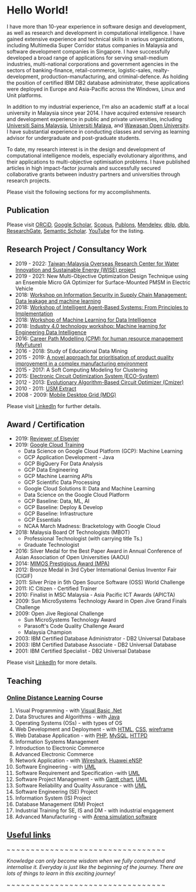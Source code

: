 # Hello World!

I have more than 10-year experience in software design and development, as well as research and development in computational intelligence. I have gained extensive experience and technical skills in various organizations, including Multimedia Super Corridor status companies in Malaysia and software development companies in Singapore. I have successfully developed a broad range of applications for serving small-medium industries, multi-national corporations and government agencies in the sectors of banking-finance, retail-commerce, logistic-sales, realty-development, production-manufacturing, and criminal-defence. As holding the position of certified IBM DB2 database administrator, these applications were deployed in Europe and Asia-Pacific across the Windows, Linux and Unit platforms.

In addition to my industrial experience, I'm also an academic staff at a local university in Malaysia since year 2014. I have acquired extensive research and development experience in public and private universities, including [Universiti Sains Malaysia](https://www.usm.my/), [Universiti Malaya](https://www.um.edu.my/), and [Wawasan Open University](http://www.wou.edu.my/tan-choo-jun). I have substantial experience in conducting classes and serving as learning advisor for undergraduate and post-graduate students.

To date, my research interest is in the design and development of computational intelligence models, especially evolutionary algorithms, and their applications to multi-objective optimisation problems. I have published articles in high impact-factor journals and successfully secured collaborative grants between industry partners and universities through research projects.

Please visit the following sections for my accomplishments.


## Publication

Please visit
[ORCiD](http://orcid.org/0000-0003-1748-1544),
[Google Scholar](http://scholar.google.com.my/citations?user=bSb37M8AAAAJ&hl=en),
[Scopus](https://www.scopus.com/authid/detail.uri?authorId=55655843600),
[Publons](https://publons.com/researcher/1738326/choo-jun-tan/metrics/),
[Mendeley](https://www.mendeley.com/profiles/choo-jun-tan/),
[dblp](http://dblp.dagstuhl.de/pers/hd/t/Tan:Choo_Jun),
[dblp](http://dblp2.uni-trier.de/pers/hd/t/Tan:Choo_Jun),
[ResearchGate](https://www.researchgate.net/profile/Choo_Tan2),
[Semantic Scholar](https://academic.microsoft.com/author/2574491712).
[YouTube](https://www.youtube.com/channel/UClZRxIwKOqbYVWntRAPA2xA)
for the listing.

## Research Project / Consultancy Work

* 2019 - 2022: [Taiwan-Malaysia Overseas Research Center for Water Innovation and Sustainable Energy (WISE) project](https://www.nthuwise.com.tw/)
* 2019 - 2021: New Multi-Objective Optimization Design Technique using an Ensemble Micro GA Optimizer for Surface-Mounted PMSM in Electric Vehicle
* 2018: [Workshop on Information Security in Supply Chain Management: Data leakage and machine learning](https://github.com/choojun/leakage/wiki)
* 2018: [Workshop of Intelligent Agent-Based Systems: From Principles to Implementation](https://github.com/choojun/2018workshop_ma/wiki)
* 2018: [Workshop of Machine Learning for Data Intelligence](https://github.com/choojun/2018workshop_mlkl/wiki)
* 2018: [Industry 4.0 technology workshop: Machine learning for Engineering Data Intelligence](https://github.com/choojun/2018workshop_ml/wiki)
* 2016: [Career Path Modelling (CPM) for human resource management (MyFuture)](https://github.com/choojun/myfuture/wiki)
* 2016 - 2018: Study of Educational Data Mining
* 2015 - 2019: [A novel approach for prioritisation of product quality improvement in a complex manufacturing environment](https://github.com/choojun/ariz/wiki)
* 2015 - 2017: A Soft Computing Modeling for Clustering
* 2015: [Electronic Circuit Optimization System (ECO-System)](https://github.com/choojun/ecosystem/wiki)
* 2012 - 2013: [Evolutionary Algorithm-Based Circuit Optimizer (Cmizer)](https://github.com/choojun/cmizer/wiki)
* 2010 - 2011: [USM Extract](https://github.com/choojun/extract/wiki)
* 2008 - 2009: [Mobile Desktop Grid (MDG)](https://github.com/choojun/mdg/wiki)


Please visit [LinkedIn](https://www.linkedin.com/in/choojun) for further details.

## Award / Certification

* 2019:  [Reviewer of Elsevier](https://www.reviewerrecognition.elsevier.com/#/profile/c7fed78c-76e4-4f7f-9c75-9ca13e887e80)
* 2019: [Google Cloud Training](https://google.qwiklabs.com/public_profiles/5f90c871-d406-4010-8f69-9fe1bec85992)
    * Data Science on Google Cloud Platform (GCP): Machine Learning
    * GCP Application Development - Java
    * GCP BigQuery For Data Analysis
    * GCP Data Engineering
    * GCP Machine Learning APIs
    * GCP Scientific Data Processing
    * Google Cloud Solutions II: Data and Machine Learning
    * Data Science on the Google Cloud Platform
    * GCP Baseline: Data, ML, AI
    * GCP Baseline: Deploy & Develop
    * GCP Baseline: Infrastructure
    * GCP Essentials
    * NCAA March Madness: Bracketology with Google Cloud
* 2018: Malaysia Board Of Technologists (MBOT)
    * Professional Technologist (with carrying title Ts.)
    * Graduate Technologist 
* 2016: Silver Medal for the Best Paper Award in Annual Conference of Asian Association of Open Universities (AAOU)
* 2014: [MIMOS Prestigious Award (MPA)](https://www.mosti.gov.my/web/en/news/malam-anugerah-inovasi/)
* 2012: Bronze Medal in 3rd Cyber International Genius Inventor Fair (CIGIF)
* 2011: Silver Prize in 5th Open Source Software (OSS) World Challenge
* 2011: IC Citizen - Certified Trainer
* 2010: Finalist in MSC Malaysia - Asia Pacific ICT Awards (APICTA)
* 2009: Sun MicroSystems Technology Award in Open Jive Grand Finals Challenge
* 2009: Open Jive Regional Challenge
    * Sun MicroSystems Technology Award
    * Parasoft's Code Quality Challenge Award
    * Malaysia Champion
* 2003: IBM Certified Database Administrator - DB2 Universal Database
* 2003: IBM Certified Database Associate - DB2 Universal Database
* 2001: IBM Certified Specialist - DB2 Universal Database

Please visit [LinkedIn](https://www.linkedin.com/in/choojun) for more details.

## Teaching
### [Online Distance Learning](https://en.wikipedia.org/wiki/Distance_education) Course

1. Visual Programming - with [Visual Basic .Net](https://en.wikipedia.org/wiki/Visual_Basic_.NET)
2. Data Structures and Algorithms - with [Java](https://www.oracle.com/java/)
3. Operating Systems (OSs) - with types of OS
4. Web Development and Deployment - with [HTML](https://www.w3schools.com/html/), [CSS](https://www.w3schools.com/css/), [wireframe](https://en.wikipedia.org/wiki/Website_wireframe)
5. Web Database Application - with [PHP](https://www.php.net/), [MySQL](https://dev.mysql.com/), [HTTPD](https://httpd.apache.org/)
6. Information Systems Management
7. Introduction to Electronic Commerce
8. Advanced Electronic Commerce
9. Network Application - with [Wireshark](https://www.wireshark.org/), [Huawei eNSP](https://support.huawei.com/enterprise/en/management-system/ensp-pid-9017384)
10. Software Engineering - with [UML](https://en.wikipedia.org/wiki/Unified_Modeling_Language)
11. Software Requirement and Specification -with [UML](https://en.wikipedia.org/wiki/Unified_Modeling_Language)
12. Software Project Management - with [Gantt chart](https://en.wikipedia.org/wiki/Gantt_chart), [UML](https://en.wikipedia.org/wiki/Unified_Modeling_Language)
13. Software Reliability and Quality Assurance - with [UML](https://en.wikipedia.org/wiki/Unified_Modeling_Language)
14. Software Engineering (SE) Project
15. Information System (IS) Project
16. Database Management (DM) Project
17. Industrial Training for SE, IS and DM - with industrial engagement
18. Advanced Manufacturing - with [Arena simulation software](https://www.arenasimulation.com/)


## [Useful links](links)


~ ~ ~ ~ ~ ~ ~ ~ ~ ~ ~ ~ ~ ~ ~ ~ ~ ~ ~ ~ ~ ~ ~ ~ ~ ~ ~ ~ ~ ~ ~ ~ ~ 

_Knowledge can only become wisdom when we fully comprehend and internalise it. Everyday is just like the beginning of the journey. There are lots of things to learn in this exciting journey!_

~ ~ ~ ~ ~ ~ ~ ~ ~ ~ ~ ~ ~ ~ ~ ~ ~ ~ ~ ~ ~ ~ ~ ~ ~ ~ ~ ~ ~ ~ ~ ~ ~ 
